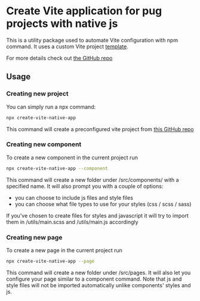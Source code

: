 # Create Vite application for pug projects with native js

This is a utility package used to automate Vite configuration with npm command.
It uses a custom Vite project [template](https://github.com/neverFeltAlive/vite-pug).

For more details check out [the GitHub repo](https://github.com/neverFeltAlive/vite-pug)

## Usage

### Creating new project
You can simply run a npx command:
```bash
npx create-vite-native-app
```
This command will create a preconfigured vite project from [this GitHub repo](https://github.com/neverFeltAlive/vite-pug)

### Creating new component
To create a new component in the current project run 
```bash
npx create-vite-native-app --component
```
This command will create a new folder under /src/components/ with a specified name.
It will also prompt you with a couple of options:
- you can choose to include js files and style files
- you can choose what file types to use for your styles (css / scss / sass)

If you've chosen to create files for styles and javascript it will try to import them in /utils/main.scss and /utils/main.js accordingly

### Creating new page
To create a new page in the current project run 
```bash 
npx create-vite-native-app --page
```
This command will create a new folder under /src/pages. It will also let you configure your page similar to a component command.
Note that js and style files will not be imported automatically unlike components' styles and js.
